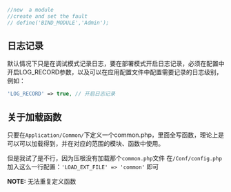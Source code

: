```php
//new  a module
//create and set the fault
// define('BIND_MODULE','Admin');
```

## 日志记录
默认情况下只是在调试模式记录日志，要在部署模式开启日志记录，必须在配置中开启LOG_RECORD参数，以及可以在应用配置文件中配置需要记录的日志级别，例如：
```php
'LOG_RECORD' => true, // 开启日志记录
```

## 关于加载函数
只要在`Application/Common/`下定义一个common.php，里面全写函数，理论上是可以可以加载得到，并在对应的范围的模块、函数中使用。

但是我试了是不行，因为压根没有加载那个`common.php`文件
在`/Conf/config.php`加入这么一行配置：`'LOAD_EXT_FILE' => 'common'` 即可

**NOTE:** 无法重复定义函数

